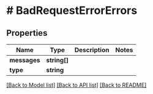 # # BadRequestErrorErrors

## Properties

Name | Type | Description | Notes
------------ | ------------- | ------------- | -------------
**messages** | **string[]** |  |
**type** | **string** |  |

[[Back to Model list]](../../README.md#models) [[Back to API list]](../../README.md#endpoints) [[Back to README]](../../README.md)
